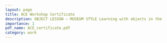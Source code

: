 ```yaml
---
layout: page
title: ACE Workshop Certificate
description: OBJECT LESSON – MUSEUM STYLE Learning with objects in the classroom
importance: 1
pdf_name: ACE_certificate.pdf
category: work
---
```

